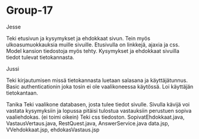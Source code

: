 # Group-17

Jesse

Teki etusivun ja kysymykset ja ehdokkaat sivun. Tein myös ulkoasumuokkauksia muille sivuille.
Etusivulla on linkkejä, ajaxia ja css.
Model kansion tiedostoja myös tehty.
Kysymykset ja ehdokkaat sivuilla tiedot tulevat tietokannasta.



Jussi

Teki kirjautumisen missä tietokannasta luetaan salasana ja käyttäjätunnus.
Basic authenticationin joka tosin ei ole vaalikoneessa käytössä.
Loi käyttäjän tietokantaan.


Tanika 
Teki vaalikone databasen, josta tulee tiedot sivulle.
Sivulla kävijä voi vastata kysymyksiin ja lopussa pitäisi tulostua vastauksiin perustuen sopiva vaaliehdokas. (ei toimi oikein)
Teki css tiedoston.
SopivatEhdokkaat.java, VastausVertaus.java, RestQuest.java, AnswerService.java
data.jsp, VVehdokkaat.jsp, ehdokasVastaus.jsp

